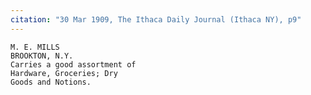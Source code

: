 ```yaml
---
citation: "30 Mar 1909, The Ithaca Daily Journal (Ithaca NY), p9"
---
```


    M. E. MILLS
    BROOKTON, N.Y.
    Carries a good assortment of
    Hardware, Groceries; Dry
    Goods and Notions.  


